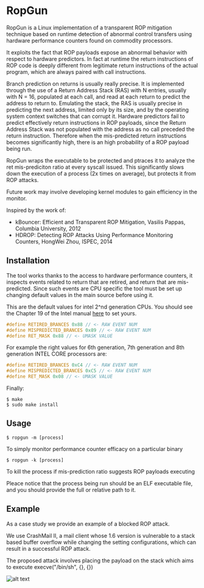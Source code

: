 # RopGun

RopGun is a Linux implementation of a transparent ROP mitigation technique based on runtime detection of abnormal control transfers using hardware performance counters found on commodity processors.

It exploits the fact that ROP payloads expose an abnormal behavior with respect to hardware predictors. In fact at runtime the return instructions of ROP code is deeply different from legitimate return instructions of the actual program, which are always paired with call instructions.

Branch prediction on returns is usually really precise. It is implemented through the use of a Return Address Stack (RAS) with N entries, usually with N = 16, populated at each call, and read at each return to predict the address to return to. Emulating the stack, the  RAS is usually precise in predicting the next address, limited only by its size, and by the operating system context switches that can corrupt it. Hardware predictors fail to predict effectively return instructions in ROP payloads, since the Return Address Stack was not populated with the address as no call preceded the return instruction. Therefore when the mis-predicted return instructions becomes significantly high, there is an high probability of a ROP payload being run.

RopGun wraps the executable to be protected and ptraces it to analyze the ret mis-prediciton ratio at every syscall issued. This significantly slows down the execution of a process (2x times on average), but protects it from ROP attacks.

Future work may involve developing kernel modules to gain efficiency in the monitor.

Inspired by the work of:
* kBouncer: Efficient and Transparent ROP Mitigation, Vasilis Pappas, Columbia University, 2012
* HDROP: Detecting ROP Attacks Using Performance Monitoring Counters, HongWei Zhou, ISPEC, 2014

## Installation

The tool works thanks to the access to hardware performance counters, it inspects events related to return that are retired, and return that are mis-predicted. Since such events are CPU specific the tool must be set up changing default values in the main source before using it.

This are the default values for intel 2^nd generation CPUs. You should see the Chapter 19 of the Intel manual [here]( https://software.intel.com/sites/default/files/managed/a4/60/325384-sdm-vol-3abcd.pdf) to set yours.

```c
#define RETIRED_BRANCES 0x88 // <- RAW EVENT NUM
#define MISPREDICTED_BRANCES 0x89 // <- RAW EVENT NUM
#define RET_MASK 0x88 // <- UMASK VALUE
```

For example the right values for 6th generation, 7th generation and 8th generation INTEL CORE processors are:
```c
#define RETIRED_BRANCES 0xC4 // <- RAW EVENT NUM
#define MISPREDICTED_BRANCES 0xC5 // <- RAW EVENT NUM
#define RET_MASK 0x08 // <- UMASK VALUE
```

Finally:
```shell
$ make
$ sudo make install
```

## Usage

```shell
$ ropgun -m [process]
```
To simply monitor performance counter efficacy on a particular binary

```shell
$ ropgun -k [process]
```
To kill the process if mis-prediction ratio suggests ROP payloads executing

Pleace notice that the process being run should be an ELF executable file, and you should provide the full or relative path to it.

## Example

As a case study we provide an example of a blocked ROP attack. 

We use CrashMail II, a mail client whose 1.6 version is vulnerable to a stack based buffer overflow while changing the setting configurations, which can result in a successful ROP attack.

The proposed attack involves placing the payload on the stack which aims to execute execve("/bin/sh", {}, {})

![alt text](./ropgun_report/exploit.png, "")

